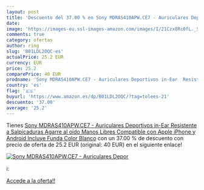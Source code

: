 ```yaml
---
layout: post
title: 'Descuento del 37.00 % en Sony MDRAS410APW.CE7 - Auriculares Depor'
date: 
image: 'https://images-eu.ssl-images-amazon.com/images/I/21Czx8Rc0fL._SL200_.jpg'
comments: true
category: ofertas
author: ring
slug: 'B01LDL2OQC-es'
actualPrice: 25.2 EUR
currency: EUR
price: 25.2
comparePrice: 40 EUR
prodname: 'Sony MDRAS410APW.CE7 - Auriculares Deportivos in-Ear  Resistente a Salpicaduras  Agarre al oído  Manos Libres Compatible con Apple iPhone y Android  Incluye Funda   Color Blanco'
country: 'es'
flag: '🇪🇸'
buyurl: 'https://www.amazon.es/dp/B01LDL2OQC/?tag=tolees-21'
descuento: '37.00'
average: '25.2'
---
```


Tienes [Sony MDRAS410APW.CE7 - Auriculares Deportivos in-Ear  Resistente a Salpicaduras  Agarre al oído  Manos Libres Compatible con Apple iPhone y Android  Incluye Funda   Color Blanco](https://www.amazon.es/dp/B01LDL2OQC/?tag=tolees-21) con un 37.00 % de descuento con precio de oferta de 25.2 EUR (original: 40 EUR) en el siguiente enlace!

[![Sony MDRAS410APW.CE7 - Auriculares Depor](https://images-eu.ssl-images-amazon.com/images/I/21Czx8Rc0fL._SL200_.jpg)](https://www.amazon.es/dp/B01LDL2OQC/?tag=tolees-21)

ℹ️:


[Accede a la oferta!!](https://www.amazon.es/dp/B01LDL2OQC/?tag=tolees-21)
